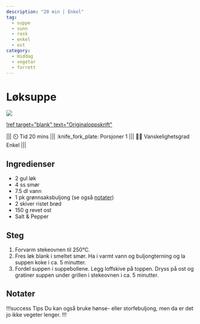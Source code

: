 ```yaml
---
description: "20 min | Enkel"
tag:
  - suppe
  - sunn
  - rask
  - enkel
  - ost
category:
  - middag
  - vegetar
  - forrett
---
```


# Løksuppe

![](/static/loksuppe.webp)

[!ref target="blank" text="Originaloppskrift"](https://www.tine.no/oppskrifter/middag-og-hovedretter/supper/fransk-l%C3%B8ksuppe)

<!-- dprint-ignore-start -->
||| :timer_clock: Tid
20 mins
||| :knife_fork_plate: Porsjoner
1
||| :cook: Vanskelighetsgrad
Enkel
|||
<!-- dprint-ignore-end -->

## Ingredienser

- 2 gul løk
- 4 ss smør
- 7.5 dl vann
- 1 pk grønnsaksbuljong (se også [notater](#notater))
- 2 skiver ristet brød
- 150 g revet ost
- Salt & Pepper

## Steg

1. Forvarm stekeovnen til 250°C.
2. Fres løk blank i smeltet smør. Ha i varmt vann og buljongterning og la suppen koke i
   ca. 5 minutter.
3. Fordel suppen i suppebollene. Legg loffskive på toppen. Dryss på ost og gratiner
   suppen under grillen i stekeovnen i ca. 5 minutter.

## Notater

<!-- dprint-ignore-start -->
!!!success Tips
Du kan også bruke hønse- eller storfebuljong, men da er det jo ikke vegeter lenger.
!!!
<!-- dprint-ignore-end -->
